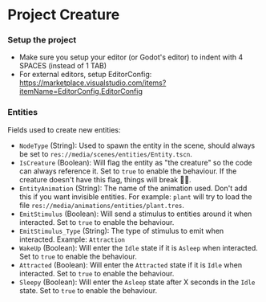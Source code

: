 # Project Creature

### Setup the project

- Make sure you setup your editor (or Godot's editor) to indent with 4 SPACES (instead of 1 TAB)
- For external editors, setup EditorConfig: https://marketplace.visualstudio.com/items?itemName=EditorConfig.EditorConfig

### Entities

Fields used to create new entities:

- `NodeType` (String): Used to spawn the entity in the scene, should always be set to `res://media/scenes/entities/Entity.tscn`.
- `IsCreature` (Boolean): Will flag the entity as "the creature" so the code can always reference it. Set to `true` to enable the behaviour. If the creature doesn't have this flag, things will break 🤷‍♂️.
- `EntityAnimation` (String): The name of the animation used. Don't add this if you want invisible entities. For example: `plant` will try to load the file `res://media/animations/entities/plant.tres`.
- `EmitStimulus` (Boolean): Will send a stimulus to entities around it when interacted. Set to `true` to enable the behaviour.
- `EmitStimulus_Type` (String): The type of stimulus to emit when interacted. Example: `Attraction`
- `WakeUp` (Boolean): Will enter the `Idle` state if it is `Asleep` when interacted. Set to `true` to enable the behaviour.
- `Attracted` (Boolean): Will enter the `Attracted` state if it is `Idle` when interacted. Set to `true` to enable the behaviour.
- `Sleepy` (Boolean): Will enter the `Asleep` state after X seconds in the `Idle` state. Set to `true` to enable the behaviour.
